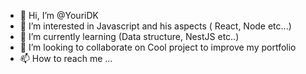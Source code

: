 - 👋 Hi, I’m @YouriDK
- 👀 I’m interested in Javascript and his aspects ( React, Node etc...)
- 🌱 I’m currently learning (Data structure, NestJS etc..)
- 💞️ I’m looking to collaborate on Cool project to improve my portfolio
- 📫 How to reach me ...

<!---
YouriDK/YouriDK is a ✨ special ✨ repository because its `README.md` (this file) appears on your GitHub profile.
You can click the Preview link to take a look at your changes.
--->
